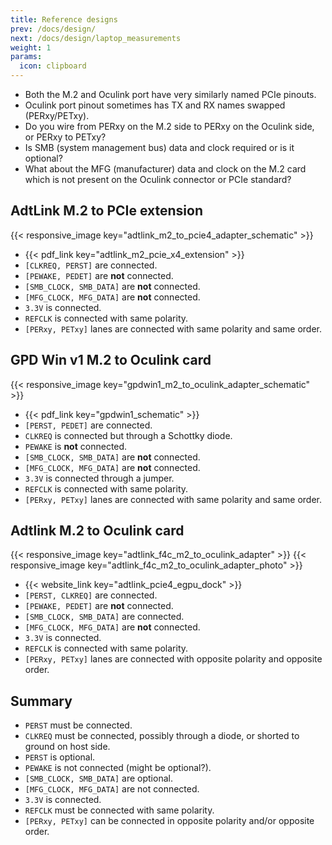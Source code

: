 ```yaml
---
title: Reference designs
prev: /docs/design/
next: /docs/design/laptop_measurements
weight: 1
params:
  icon: clipboard
---
```


- Both the M.2 and Oculink port have very similarly named PCIe pinouts.
- Oculink port pinout sometimes has TX and RX names swapped (PERxy/PETxy).
- Do you wire from PERxy on the M.2 side to PERxy on the Oculink side, or PERxy to PETxy?
- Is SMB (system management bus) data and clock required or is it optional?
- What about the MFG (manufacturer) data and clock on the M.2 card which is not present on the Oculink connector or PCIe standard?

## AdtLink M.2 to PCIe extension
{{< responsive_image key="adtlink_m2_to_pcie4_adapter_schematic" >}}
- {{< pdf_link key="adtlink_m2_pcie_x4_extension" >}}
- ```[CLKREQ, PERST]``` are connected.
- ```[PEWAKE, PEDET]``` are **not** connected.
- ```[SMB_CLOCK, SMB_DATA]``` are **not** connected.
- ```[MFG_CLOCK, MFG_DATA]``` are **not** connected.
- ```3.3V``` is connected.
- ```REFCLK``` is connected with same polarity.
- ```[PERxy, PETxy]``` lanes are connected with same polarity and same order.

## GPD Win v1 M.2 to Oculink card
{{< responsive_image key="gpdwin1_m2_to_oculink_adapter_schematic" >}}
- {{< pdf_link key="gpdwin1_schematic" >}}
- ```[PERST, PEDET]``` are connected.
- ```CLKREQ``` is connected but through a Schottky diode.
- ```PEWAKE``` is **not** connected.
- ```[SMB_CLOCK, SMB_DATA]``` are **not** connected.
- ```[MFG_CLOCK, MFG_DATA]``` are **not** connected.
- ```3.3V``` is connected through a jumper.
- ```REFCLK``` is connected with same polarity.
- ```[PERxy, PETxy]``` lanes are connected with same polarity and same order.

## Adtlink M.2 to Oculink card
{{< responsive_image key="adtlink_f4c_m2_to_oculink_adapter" >}}
{{< responsive_image key="adtlink_f4c_m2_to_oculink_adapter_photo" >}}
- {{< website_link key="adtlink_pcie4_egpu_dock" >}}
- ```[PERST, CLKREQ]``` are connected.
- ```[PEWAKE, PEDET]``` are **not** connected.
- ```[SMB_CLOCK, SMB_DATA]``` are connected.
- ```[MFG_CLOCK, MFG_DATA]``` are **not** connected.
- ```3.3V``` is connected.
- ```REFCLK``` is connected with same polarity.
- ```[PERxy, PETxy]``` lanes are connected with opposite polarity and opposite order.

## Summary
- ```PERST``` must be connected.
- ```CLKREQ``` must be connected, possibly through a diode, or shorted to ground on host side.
- ```PERST``` is optional.
- ```PEWAKE``` is not connected (might be optional?).
- ```[SMB_CLOCK, SMB_DATA]``` are optional.
- ```[MFG_CLOCK, MFG_DATA]``` are not connected.
- ```3.3V``` is connected.
- ```REFCLK``` must be connected with same polarity.
- ```[PERxy, PETxy]``` can be connected in opposite polarity and/or opposite order.
